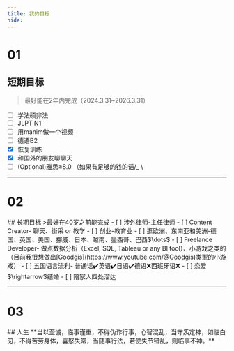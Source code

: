 ```yaml
---
title: 我的目标
hide:
---
```

</p><h1 id="01" name="01"><strong>01</strong></h1><p> 

## 短期目标  
>最好能在2年内完成（2024.3.31~2026.3.31）
- [ ] 学法硕非法
- [ ] JLPT N1
- [ ] 用manim做一个视频
- [ ] 德语B2
- [x] 恢复训练
- [x] 和国外的朋友聊聊天
- [ ] (Optional)雅思≥8.0 （如果有足够的钱的话/_ \

***
</p><h1 id="01" name="02"><strong>02</strong></h1><p>  
## 长期目标
>最好在40岁之前能完成
- [ ] 涉外律师-主任律师
- [ ] Content Creator- 聊天、街采 or 教学
- [ ] 创业-教育业 
- [ ] 逛欧洲、东南亚和美洲-德国、英国、美国、挪威、日本、越南、墨西哥、巴西$\dots$
- [ ] Freelance Developer- 做点数据分析（Excel, SQL, Tableau or any BI tool）、小游戏之类的（目前我很想做出[Goodgis](https://www.youtube.com/@Goodgis)类型的小游戏）
- [ ] 五国语言流利- 普通话✔️英语✔️日语✔️德语❌西班牙语❌
- [ ] 恋爱$\rightarrow$结婚
- [ ] 陪家人四处溜达

***
</p><h1 id="01" name="03"><strong>03</strong></h1><p>
## 人生
**当以至诚，临事谨重，不得伪诈行事，心智混乱，当守炁定神，如临白刃，不得苦劳身体，喜怒失常，当随事行法，若使失节错乱，则临事不神。**
